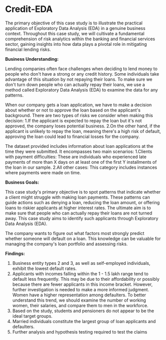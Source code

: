 # Credit-EDA
The primary objective of this case study is to illustrate the practical application of Exploratory Data Analysis (EDA) in a genuine business context. Throughout this case study, we will cultivate a fundamental comprehension of risk analytics within the banking and financial services sector, gaining insights into how data plays a pivotal role in mitigating financial lending risks.

**Business Understanding:**

Lending companies often face challenges when deciding to lend money to people who don't have a strong or any credit history. Some individuals take advantage of this situation by not repaying their loans. To make sure we don't turn down people who can actually repay their loans, we use a method called Exploratory Data Analysis (EDA) to examine the data for any patterns.

When our company gets a loan application, we have to make a decision about whether or not to approve the loan based on the applicant's background. There are two types of risks we consider when making this decision: 
1.If the applicant is expected to repay the loan but it's not approved, the company loses potential business.
2.On the other hand, if the applicant is unlikely to repay the loan, meaning there's a high risk of default, approving the loan could lead to financial losses for the company.

The dataset provided includes information about loan applications at the time they were submitted. It encompasses two main scenarios:
1.Clients with payment difficulties: These are individuals who experienced late payments of more than X days on at least one of the first Y installments of the loan in our sample.
2.All other cases: This category includes instances where payments were made on time.

**Business Goals:**

This case study's primary objective is to spot patterns that indicate whether a client might struggle with making loan payments. These patterns can guide actions such as denying a loan, reducing the loan amount, or offering loans to riskier applicants at higher interest rates. The ultimate aim is to make sure that people who can actually repay their loans are not turned away. This case study aims to identify such applicants through Exploratory Data Analysis (EDA).

The company wants to figure out what factors most strongly predict whether someone will default on a loan. This knowledge can be valuable for managing the company's loan portfolio and assessing risks.

**Findings:**
1. Business entity types 2 and 3, as well as self-employed individuals, exhibit the lowest default rates.
2. Applicants with incomes falling within the 1 - 1.5 lakh range tend to default less frequently. This may be due to their affordability or possibly because there are fewer applicants in this income bracket. However, further investigation is needed to make a more informed judgment.
Women have a higher representation among defaulters. To better understand this trend, we should examine the number of working women, their salaries, and compare them to men in the workforce.
3. Based on the study, students and pensioners do not appear to be the ideal target groups.
4. Married individuals constitute the largest group of loan applicants and defaulters.
5. Further analysis and hypothesis testing required to test the claims

